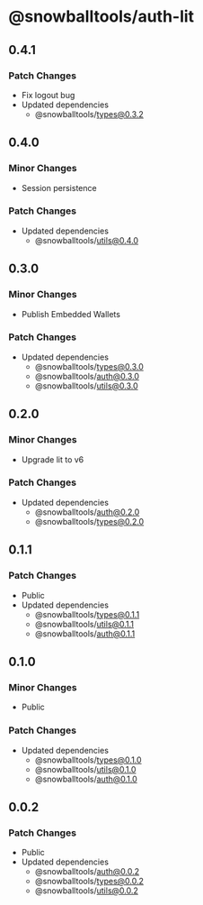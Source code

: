 # @snowballtools/auth-lit

## 0.4.1

### Patch Changes

- Fix logout bug
- Updated dependencies
  - @snowballtools/types@0.3.2

## 0.4.0

### Minor Changes

- Session persistence

### Patch Changes

- Updated dependencies
  - @snowballtools/utils@0.4.0

## 0.3.0

### Minor Changes

- Publish Embedded Wallets

### Patch Changes

- Updated dependencies
  - @snowballtools/types@0.3.0
  - @snowballtools/auth@0.3.0
  - @snowballtools/utils@0.3.0

## 0.2.0

### Minor Changes

- Upgrade lit to v6

### Patch Changes

- Updated dependencies
  - @snowballtools/auth@0.2.0
  - @snowballtools/types@0.2.0

## 0.1.1

### Patch Changes

- Public
- Updated dependencies
  - @snowballtools/types@0.1.1
  - @snowballtools/utils@0.1.1
  - @snowballtools/auth@0.1.1

## 0.1.0

### Minor Changes

- Public

### Patch Changes

- Updated dependencies
  - @snowballtools/types@0.1.0
  - @snowballtools/utils@0.1.0
  - @snowballtools/auth@0.1.0

## 0.0.2

### Patch Changes

- Public
- Updated dependencies
  - @snowballtools/auth@0.0.2
  - @snowballtools/types@0.0.2
  - @snowballtools/utils@0.0.2
